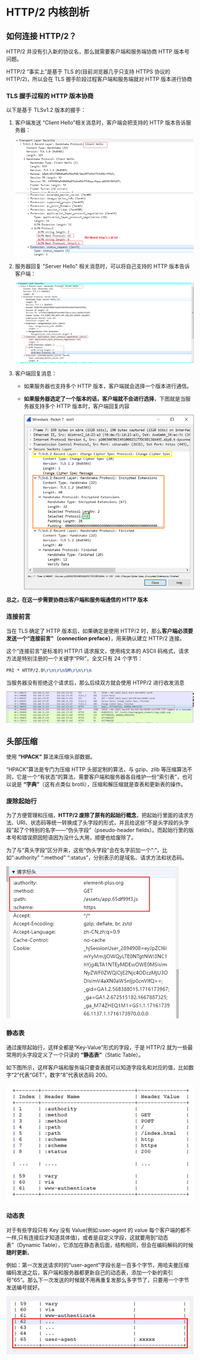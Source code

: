 # HTTP/2 内核剖析

## 如何连接 HTTP/2？

HTTP/2 并没有引入新的协议名，那么就需要客户端和服务端协商 HTTP 版本号问题。

HTTP/2 “事实上”是基于 TLS 的(目前浏览器几乎只支持 HTTPS 协议的 HTTP/2)，所以会在 TLS 握手阶段过程客户端和服务端就对 HTTP 版本进行协商

### TLS 握手过程的 HTTP 版本协商

以下是基于 TLSv1.2 版本的握手：

1. 客户端发送 “Client Hello”相关消息时，客户端会把支持的 HTTP 版本告诉服务器：

   ![enter image description here](/img/141.png)

2. 服务器回复 "Server Hello" 相关消息时，可以将自己支持的 HTTP 版本告诉客户端：

   ![image-20220624154020138](/img/142.png)

3. 客户端回复消息：

   - 如果服务器也支持多个 HTTP 版本，客户端就会选择一个版本进行通信。

   - **如果服务器选定了一个版本的话，客户端就不会进行选择**，下图就是当服务器支持多个 HTTP 版本时，客户端回复内容

     ![enter image description here](/img/143.png)

**总之，在这一步需要协商出客户端和服务端通信的 HTTP 版本**

### 连接前言

当在 TLS 确定了 HTTP 版本后，如果确定是使用 HTTP/2 时，那么**客户端必须要发送一个“连接前言”（connection preface）**，用来确认建立 HTTP/2 连接。

这个“连接前言”是标准的 HTTP/1 请求报文，使用纯文本的 ASCII 码格式，请求方法是特别注册的一个关键字“PRI”，全文只有 24 个字节：

```tex
PRI * HTTP/2.0\r\n\r\nSM\r\n\r\n
```

当服务器没有拒绝这个请求后，那么后续双方就会使用 HTPP/2 进行收发消息

![image](/img/144.png)

## 头部压缩

使用 **“HPACK”** 算法来压缩头部数据。

“HPACK”算法是专门为压缩 HTTP 头部定制的算法，与 gzip、zlib 等压缩算法不同，它是一个“有状态”的算法，需要客户端和服务器各自维护一份“索引表”，也可以说是 **“字典”**（这有点类似 brotli），压缩和解压缩就是查表和更新表的操作。

### 废除起始行

为了方便管理和压缩，**HTTP/2 废除了原有的起始行概念**，把起始行里面的请求方法、URI、状态码等统一转换成了头字段的形式，并且给这些“不是头字段的头字段”起了个特别的名字——“伪头字段”（pseudo-header fields）。而起始行里的版本号和错误原因短语因为没什么大用，顺便也给废除了。

为了与“真头字段”区分开来，这些“伪头字段”会在名字前加一个“:”，比如“:authority” “:method” “:status”，分别表示的是域名、请求方法和状态码。

![image](/img/317.jpg)

### 静态表

通过废除起始行，这样全都是“Key-Value”形式的字段，于是 HTTP/2 就为一些最常用的头字段定义了一个只读的 **“静态表”**（Static Table）。

如下图所示，这样客户端和服务端只要查表就可以知道字段名和对应的值，比如数字“2”代表“GET”，数字“8”代表状态码 200。

![image](/img/318.jpg)

### 动态表

对于有些字段只有 Key 没有 Value(例如:user-agent 的 value 每个客户端的都不一样,只有连接后才知道具体值)，或者是自定义字段，这就要用到“动态表”（Dynamic Table），它添加在静态表后面，结构相同，但会在编码解码的时候**随时更新**。

例如：第一次发送请求时的“user-agent”字段长是一百多个字节，用哈夫曼压缩编码发送之后，客户端和服务器都更新自己的动态表，添加一个新的索引号“65”。那么下一次发送的时候就不用再重复发那么多字节了，只要用一个字节发送编号就好。

![image](/img/319.jpg)

